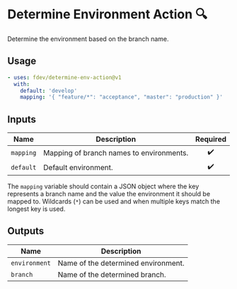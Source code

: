 # Determine Environment Action :mag:

Determine the environment based on the branch name.

## Usage

```yaml
- uses: fdev/determine-env-action@v1
  with:
    default: 'develop'
    mapping: '{ "feature/*": "acceptance", "master": "production" }'
```

## Inputs

| Name      | Description                              |      Required      |
|-----------|------------------------------------------|:------------------:|
| `mapping` | Mapping of branch names to environments. | :heavy_check_mark: |
| `default` | Default environment.                     | :heavy_check_mark: |

The `mapping` variable should contain a JSON object where the key represents a branch name and the value the environment it should be mapped to. Wildcards (`*`) can be used and when multiple keys match the longest key is used.

## Outputs

| Name          | Description                         |
|---------------|-------------------------------------|
| `environment` | Name of the determined environment. |
| `branch`      | Name of the determined branch.      |
